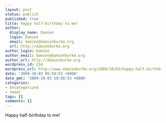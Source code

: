 ```yaml
---
layout: post
status: publish
published: true
title: Happy half-birthday to me!
author:
  display_name: Damien
  login: Damien
  email: damien@damienburke.org
  url: http://damienburke.org
author_login: Damien
author_email: damien@damienburke.org
author_url: http://damienburke.org
wordpress_id: 214
wordpress_url: http://www.damienburke.org/2009/10/03/happy-half-birthday-to-me-2/
date: '2009-10-03 05:58:53 +0000'
date_gmt: '2009-10-03 10:58:53 +0000'
categories:
- Uncategorized
- tweet
tags: []
comments: []
---
```

<p>Happy half-birthday to me!</p>
